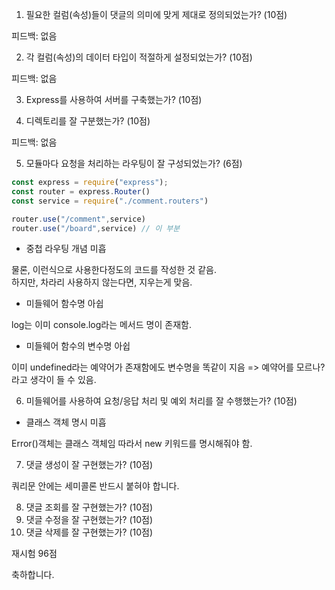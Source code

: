 1. 필요한 컬럼(속성)들이 댓글의 의미에 맞게 제대로 정의되었는가? (10점)

피드백: 없음

2. 각 컬럼(속성)의 데이터 타입이 적절하게 설정되었는가? (10점)

피드백: 없음

3. Express를 사용하여 서버를 구축했는가? (10점)

4. 디렉토리를 잘 구분했는가? (10점)

피드백: 없음

5. 모듈마다 요청을 처리하는 라우팅이 잘 구성되었는가? (6점)

```js
const express = require("express");
const router = express.Router()
const service = require("./comment.routers")

router.use("/comment",service)
router.use("/board",service) // 이 부분
```

- 중첩 라우팅 개념 미흡

물론, 이런식으로 사용한다정도의 코드를 작성한 것 같음.  
하지만, 차라리 사용하지 않는다면, 지우는게 맞음.

- 미들웨어 함수명 아쉽

log는 이미 console.log라는 메서드 명이 존재함.  

- 미들웨어 함수의 변수명 아쉽

이미 undefined라는 예약어가 존재함에도 변수명을 똑같이 지음
=> 예약어를 모르나?라고 생각이 들 수 있음.

6. 미들웨어를 사용하여 요청/응답 처리 및 예외 처리를 잘 수행했는가? (10점)

- 클래스 객체 명시 미흡

Error()객체는 클래스 객체임 따라서 new 키워드를 명시해줘야 함.

7. 댓글 생성이 잘 구현했는가? (10점)

쿼리문 안에는 세미콜론 반드시 붙혀야 합니다.

8. 댓글 조회를 잘 구현했는가? (10점)
9. 댓글 수정을 잘 구현했는가? (10점)
10. 댓글 삭제를 잘 구현했는가? (10점)

재시험 96점

축하합니다.